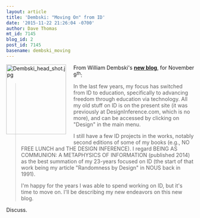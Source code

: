 ```yaml
---
layout: article
title: 'Dembski: "Moving On" from ID'
date: '2015-11-22 21:26:04 -0700'
author: Dave Thomas
mt_id: 7145
blog_id: 2
post_id: 7145
basename: dembski_moving
---
```

<img src="http://pandasthumb.org/archives/2015/11/22/Dembski_head_shot.jpg" alt="Dembski_head_shot.jpg" width="160" height="187" style="float: left; margin: 0 20px 20px 0;" class="mt-image-left" />

From William Dembski's **[new blog](https://billdembski.com/a-new-day/)**, for November 9<sup>th</sup>:

> In the last few years, my focus has switched from ID to education, specifically to advancing freedom through education via technology. All my old stuff on ID is on the present site (it was previously at DesignInference.com, which is no more), and can be accessed by clicking on "Design" in the main menu.
> 
> I still have a few ID projects in the works, notably second editions of some of my books (e.g., NO FREE LUNCH and THE DESIGN INFERENCE). I regard BEING AS COMMUNION: A METAPHYSICS OF INFORMATION (published 2014) as the best summation of my 23-years focused on ID (the start of that work being my article "Randomness by Design" in NOUS back in 1991).
> 
> I'm happy for the years I was able to spend working on ID, but it's time to move on. I'll be describing my new endeavors on this new blog.

Discuss.

